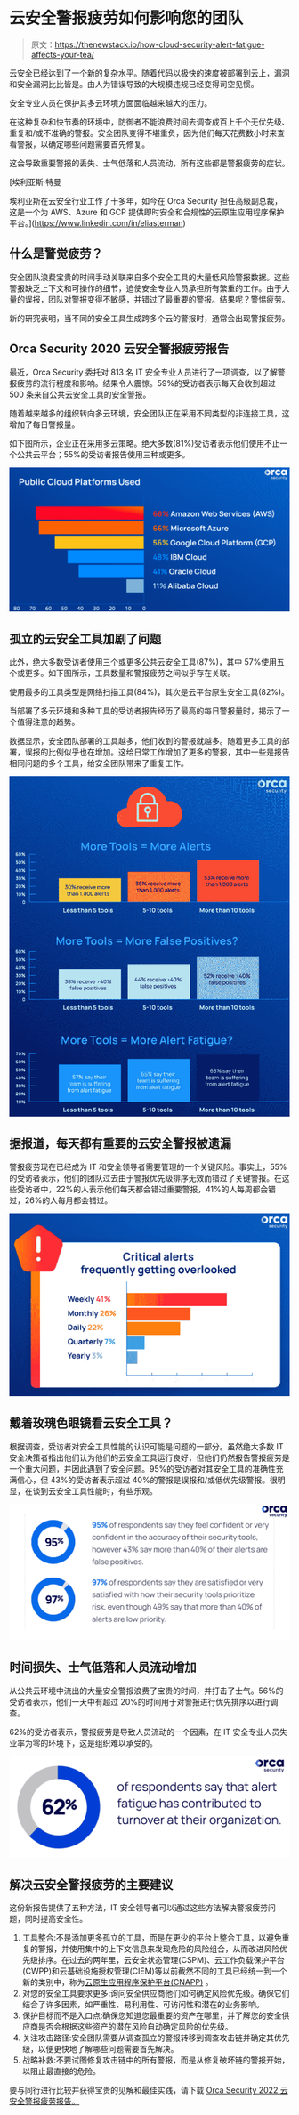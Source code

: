 # 云安全警报疲劳如何影响您的团队

> 原文：<https://thenewstack.io/how-cloud-security-alert-fatigue-affects-your-tea/>

云安全已经达到了一个新的复杂水平。随着代码以极快的速度被部署到云上，漏洞和安全漏洞比比皆是。由人为错误导致的大规模违规已经变得司空见惯。

安全专业人员在保护其多云环境方面面临越来越大的压力。

在这种复杂和快节奏的环境中，防御者不能浪费时间去调查成百上千个无优先级、重复和/或不准确的警报。安全团队变得不堪重负，因为他们每天花费数小时来查看警报，以确定哪些问题需要首先修复。

这会导致重要警报的丢失、士气低落和人员流动，所有这些都是警报疲劳的症状。
[](https://www.linkedin.com/in/eliasterman)

 [埃利亚斯·特曼

埃利亚斯在云安全行业工作了十多年，如今在 Orca Security 担任高级副总裁，这是一个为 AWS、Azure 和 GCP 提供即时安全和合规性的云原生应用程序保护平台。](https://www.linkedin.com/in/eliasterman) [](https://www.linkedin.com/in/eliasterman)

## **什么是警觉疲劳？**

安全团队浪费宝贵的时间手动关联来自多个安全工具的大量低风险警报数据。这些警报缺乏上下文和可操作的细节，迫使安全专业人员承担所有繁重的工作。由于大量的误报，团队对警报变得不敏感，并错过了最重要的警报。结果呢？警惕疲劳。

新的研究表明，当不同的安全工具生成跨多个云的警报时，通常会出现警报疲劳。

## **Orca Security 2020 云安全警报疲劳报告**

最近，Orca Security 委托对 813 名 IT 安全专业人员进行了一项调查，以了解警报疲劳的流行程度和影响。结果令人震惊。59%的受访者表示每天会收到超过 500 条来自公共云安全工具的安全警报。

随着越来越多的组织转向多云环境，安全团队正在采用不同类型的非连接工具，这增加了每日警报量。

如下图所示，企业正在采用多云策略。绝大多数(81%)受访者表示他们使用不止一个公共云平台；55%的受访者报告使用三种或更多。

![](img/f50511111ac2ced8128a7fb1478497ef.png)

## **孤立的云安全工具加剧了问题**

此外，绝大多数受访者使用三个或更多公共云安全工具(87%)，其中 57%使用五个或更多。如下图所示，工具数量和警报疲劳之间似乎存在关联。

使用最多的工具类型是网络扫描工具(84%)，其次是云平台原生安全工具(82%)。

当部署了多云环境和多种工具的受访者报告经历了最高的每日警报量时，揭示了一个值得注意的趋势。

数据显示，安全团队部署的工具越多，他们收到的警报就越多。随着更多工具的部署，误报的比例似乎也在增加。这给日常工作增加了更多的警报，其中一些是报告相同问题的多个工具，给安全团队带来了重复工作。

![](img/2b2ade7df71b91b35c1abccb671dfbd1.png)

## 据报道，每天都有重要的云安全警报被遗漏

警报疲劳现在已经成为 IT 和安全领导者需要管理的一个关键风险。事实上，55%的受访者表示，他们的团队过去由于警报优先级排序无效而错过了关键警报。在这些受访者中，22%的人表示他们每天都会错过重要警报，41%的人每周都会错过，26%的人每月都会错过。

![](img/2bd6d8b10e61275093d52a453dd40d01.png)

## 戴着玫瑰色眼镜看云安全工具？

根据调查，受访者对安全工具性能的认识可能是问题的一部分。虽然绝大多数 IT 安全决策者指出他们认为他们的云安全工具运行良好，但他们仍然报告警报疲劳是一个重大问题，并因此遇到了安全问题。95%的受访者对其安全工具的准确性充满信心，但 43%的受访者表示超过 40%的警报是误报和/或低优先级警报。很明显，在谈到云安全工具性能时，有些乐观。

![](img/ad5d26aae2e2a416f8047388c5b3155c.png)

## 时间损失、士气低落和人员流动增加

从公共云环境中流出的大量安全警报浪费了宝贵的时间，并打击了士气。56%的受访者表示，他们一天中有超过 20%的时间用于对警报进行优先排序以进行调查。

62%的受访者表示，警报疲劳是导致人员流动的一个因素，在 IT 安全专业人员失业率为零的环境下，这是组织难以承受的。

![](img/db732b1790fb823d505ae1be5f059192.png)

## 解决云安全警报疲劳的主要建议

这份新报告提供了五种方法，IT 安全领导者可以通过这些方法解决警报疲劳问题，同时提高安全性。

1.  工具整合:不是添加更多孤立的工具，而是在更少的平台上整合工具，以避免重复的警报，并使用集中的上下文信息来发现危险的风险组合，从而改进风险优先级排序。在过去的两年里，云安全状态管理(CSPM)、云工作负载保护平台(CWPP)和云基础设施授权管理(CIEM)等以前截然不同的工具已经统一到一个新的类别中，称为[云原生应用程序保护平台(CNAPP)](https://orca.security/lp/gartner-cnapp-report/) 。
2.  对您的安全工具要求更多:询问安全供应商他们如何确定风险优先级。确保它们结合了许多因素，如严重性、易利用性、可访问性和潜在的业务影响。
3.  保护目标而不是入口点:确保您知道您最重要的资产在哪里，并了解您的安全供应商是否会根据这些资产的潜在风险自动确定风险的优先级。
4.  关注攻击路径:安全团队需要从调查孤立的警报转移到调查攻击链并确定其优先级，以便更快地了解哪些问题需要首先解决。
5.  战略补救:不要试图修复攻击链中的所有警报，而是从修复破坏链的警报开始，以阻止最直接的危险。

要与同行进行比较并获得宝贵的见解和最佳实践，请下载 [Orca Security 2022 云安全警报疲劳报告。](https://orca.security/lp/2022-cloud-security-alert-fatigue-report/)

<svg xmlns:xlink="http://www.w3.org/1999/xlink" viewBox="0 0 68 31" version="1.1"><title>Group</title> <desc>Created with Sketch.</desc></svg>